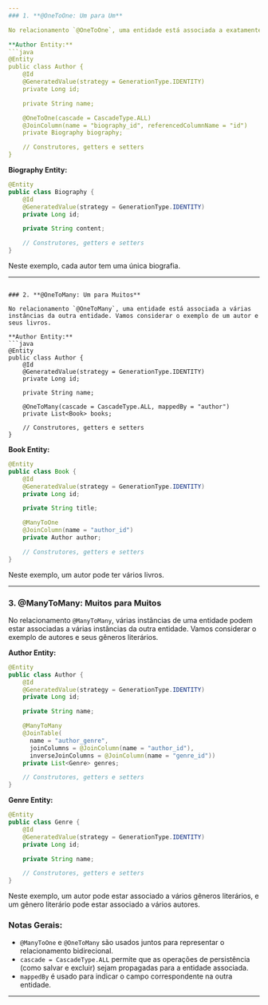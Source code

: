```yaml
---
### 1. **@OneToOne: Um para Um**

No relacionamento `@OneToOne`, uma entidade está associada a exatamente uma instância da outra entidade. Vamos considerar o exemplo de um autor e sua biografia.

**Author Entity:**
```java
@Entity
public class Author {
    @Id
    @GeneratedValue(strategy = GenerationType.IDENTITY)
    private Long id;

    private String name;

    @OneToOne(cascade = CascadeType.ALL)
    @JoinColumn(name = "biography_id", referencedColumnName = "id")
    private Biography biography;

    // Construtores, getters e setters
}
```

**Biography Entity:**
```java
@Entity
public class Biography {
    @Id
    @GeneratedValue(strategy = GenerationType.IDENTITY)
    private Long id;

    private String content;

    // Construtores, getters e setters
}
```

Neste exemplo, cada autor tem uma única biografia.

---
```

### 2. **@OneToMany: Um para Muitos**

No relacionamento `@OneToMany`, uma entidade está associada a várias instâncias da outra entidade. Vamos considerar o exemplo de um autor e seus livros.

**Author Entity:**
```java
@Entity
public class Author {
    @Id
    @GeneratedValue(strategy = GenerationType.IDENTITY)
    private Long id;

    private String name;

    @OneToMany(cascade = CascadeType.ALL, mappedBy = "author")
    private List<Book> books;

    // Construtores, getters e setters
}
```

**Book Entity:**
```java
@Entity
public class Book {
    @Id
    @GeneratedValue(strategy = GenerationType.IDENTITY)
    private Long id;

    private String title;

    @ManyToOne
    @JoinColumn(name = "author_id")
    private Author author;

    // Construtores, getters e setters
}
```

Neste exemplo, um autor pode ter vários livros.

---
### 3. **@ManyToMany: Muitos para Muitos**

No relacionamento `@ManyToMany`, várias instâncias de uma entidade podem estar associadas a várias instâncias da outra entidade. Vamos considerar o exemplo de autores e seus gêneros literários.

**Author Entity:**
```java
@Entity
public class Author {
    @Id
    @GeneratedValue(strategy = GenerationType.IDENTITY)
    private Long id;

    private String name;

    @ManyToMany
    @JoinTable(
      name = "author_genre",
      joinColumns = @JoinColumn(name = "author_id"),
      inverseJoinColumns = @JoinColumn(name = "genre_id"))
    private List<Genre> genres;

    // Construtores, getters e setters
}
```

**Genre Entity:**
```java
@Entity
public class Genre {
    @Id
    @GeneratedValue(strategy = GenerationType.IDENTITY)
    private Long id;

    private String name;

    // Construtores, getters e setters
}
```

Neste exemplo, um autor pode estar associado a vários gêneros literários, e um gênero literário pode estar associado a vários autores.

### Notas Gerais:

- `@ManyToOne` e `@OneToMany` são usados juntos para representar o relacionamento bidirecional.
- `cascade = CascadeType.ALL` permite que as operações de persistência (como salvar e excluir) sejam propagadas para a entidade associada.
- `mappedBy` é usado para indicar o campo correspondente na outra entidade.
---
